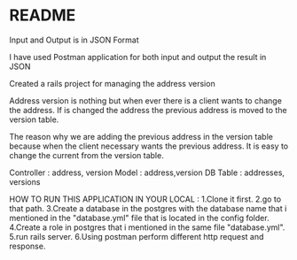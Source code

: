 # README

Input and Output is in JSON Format

I have used Postman application for both input and output the result in JSON

Created a rails project for managing the address version

Address version is nothing but when ever there is a client wants to change the address. If is changed the address the previous address is moved to the version table.

The reason why we are adding the previous address in the version table because when the client necessary wants the previous address. It is easy to change the current from the version table.

Controller : address, version
Model : address,version
DB Table : addresses, versions



HOW TO RUN THIS APPLICATION IN YOUR LOCAL :
1.Clone it first.
2.go to that path.
3.Create a database in the postgres with the database name that i mentioned in the "database.yml" file that is located in the config folder.
4.Create a role in postgres that i mentioned in the same file "database.yml".
5.run rails server.
6.Using postman perform different http request and response.


